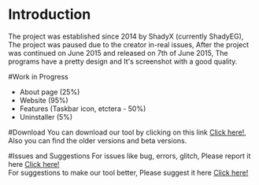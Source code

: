 # Introduction
The project was established since 2014 by ShadyX (currently ShadyEG), The project was paused due to the creator in-real issues, After the project was continued on June 2015 and released on 7th of June 2015, The programs have a pretty design and It's screenshot with a good quality.

#Work in Progress
* About page (25%)
* Website (95%)
* Features (Taskbar icon, etctera - 50%)
* Uninstaller (5%)

#Download
You can download our tool by clicking on this link [Click here!](https://www.github.com/ShadyEG/SykesScreenCapture/releases), Also you can find the older versions and beta versions.

#Issues and Suggestions
For issues like bug, errors, glitch, Please report it here [Click here!](https://github.com/ShadyEG/SykesScreenCapture/issues)
<br />
For suggestions to make our tool better, Please suggest it here [Click here!](https://github.com/ShadyEG/SykesScreenCapture/pulls)
